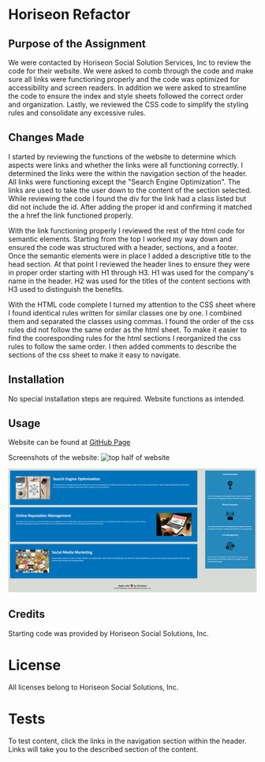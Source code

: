 # Horiseon Refactor

## Purpose of the Assignment
We were contacted by Horiseon Social Solution Services, Inc to review the code for their website. We were asked to comb through the code and make sure all links were functioning properly and the code was optimized for accessibility and screen readers. In addition we were asked to streamline the code to ensure the index and style sheets followed the correct order and organization. Lastly, we reviewed the CSS code to simplify the styling rules and consolidate any excessive rules.

## Changes Made
I started by reviewing the functions of the website to determine which aspects were links and whether the links were all functioning correctly. I determined the links were the within the navigation section of the header. All links were functioning except the "Search Engine Optimization". The links are used to take the user down to the content of the section selected. While reviewing the code I found the div for the link had a class listed but did not include the id. After adding the proper id and confirming it matched the a href the link functioned properly. 

With the link functioning properly I reviewed the rest of the html code for semantic elements. Starting from the top I worked my way down and ensured the code was structured with a header, sections, and a footer. Once the semantic elements were in place I added a descriptive title to the head section. At that point I reviewed the header lines to ensure they were in proper order starting with H1 through H3. H1 was used for the company's name in the header. H2 was used for the titles of the content sections with H3 used to distinguish the benefits.

With the HTML code complete I turned my attention to the CSS sheet where I found identical rules written for similar classes one by one. I combined them and separated the classes using commas. I found the order of the css rules did not follow the same order as the html sheet. To make it easier to find the cooresponding rules for the html sections I reorganized the css rules to follow the same order. I then added comments to describe the sections of the css sheet to make it easy to navigate. 

## Installation
No special installation steps are required. Website functions as intended.

## Usage
Website can be found at [GitHub Page](https://alexcourtney18.github.io/Horiseon-Refactor/)

Screenshots of the website:
![top half of website](assets/images/website-screenshot1.PNG)

![bottom half of website](assets/images/website-screenshot2.PNG)

## Credits
Starting code was provided by Horiseon Social Solutions, Inc. 

# License
All licenses belong to Horiseon Social Solutions, Inc.

# Tests
To test content, click the links in the navigation section within the header. Links will take you to the described section of the content.